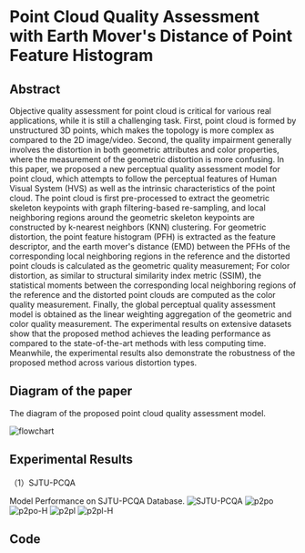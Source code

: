 # Point Cloud Quality Assessment with Earth Mover's Distance of Point Feature Histogram

## Abstract

Objective quality assessment for point cloud is critical for various real applications, while it is still a challenging task. First, point cloud is formed by unstructured 3D points, which makes the topology is more complex as compared to the 2D image/video. Second, the quality impairment generally involves the distortion in both geometric attributes and color properties, where the measurement of the geometric distortion is more confusing. In this paper, we proposed a new perceptual quality assessment model for point cloud, which attempts to follow the perceptual features of Human Visual System (HVS) as well as the intrinsic characteristics of the point cloud. The point cloud is first pre-processed to extract the geometric skeleton keypoints with graph filtering-based re-sampling, and local neighboring regions around the geometric skeleton keypoints are constructed by k-nearest neighbors (KNN) clustering. For geometric distortion, the point feature histogram (PFH) is extracted as the feature descriptor, and the earth mover's distance (EMD) between the PFHs of the corresponding local neighboring regions in the reference and the distorted point clouds is calculated as the geometric quality measurement; For color distortion, as similar to structural similarity index metric (SSIM), the statistical moments between the corresponding local neighboring regions of the reference and the distorted point clouds are computed as the color quality measurement. Finally, the global perceptual quality assessment model is obtained as the linear weighting aggregation of the geometric and color quality measurement. The experimental results on extensive datasets show that the proposed method achieves the leading performance as compared to the state-of-the-art methods with less computing time. Meanwhile, the experimental results also demonstrate the robustness of the proposed method across various distortion types.

## Diagram of the paper

The diagram of the proposed point cloud quality assessment model.

![flowchart](C:\Users\Vow_Night\Desktop\image\flowchart.jpg)


## Experimental Results

（1）SJTU-PCQA

Model Performance on SJTU-PCQA Database.
![SJTU-PCQA](C:\Users\Vow_Night\Desktop\image\SJTU-PCQA.png)
![p2po](C:\Users\Vow_Night\Desktop\image\p2po.jpg)
![p2po-H](C:\Users\Vow_Night\Desktop\image\p2po-H.jpg)
![p2pl](C:\Users\Vow_Night\Desktop\image\p2pl.jpg)
![p2pl-H](C:\Users\Vow_Night\Desktop\image\p2pl-H.jpg)




## Code
